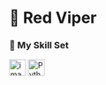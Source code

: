 # 🐍 Red Viper  


### 🧠 My Skill Set

<div align="left">
  <img width="30" height="30" alt="image" src="https://github.com/user-attachments/assets/56728019-04a3-4a37-af0f-83e7c8ea2235" />
  <img src="https://cdn.jsdelivr.net/gh/devicons/devicon/icons/python/python-original.svg" height="30" alt="Python" />
         

</div>
